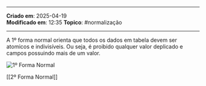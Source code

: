 ***
**Criado em**: 2025-04-19  
**Modificado em**: 12:35
**Topico**: #normalização
***
A 1º forma normal orienta que todos os dados em tabela devem ser atomicos e indivisíveis. Ou seja, é proibido qualquer valor deplicado e campos possuindo mais de um valor.

![1º Forma Normal](https://dhg1h5j42swfq.cloudfront.net/2022/09/01221140/1aformanormal.png)

[[2º Forma Normal]]
